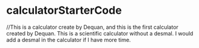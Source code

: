 # calculatorStarterCode
//This is a calculator create by Dequan, and this is the first calculator created by Dequan. This is a scientific calculator without a desmal. I would add a desmal in the calculator if I have more time.
